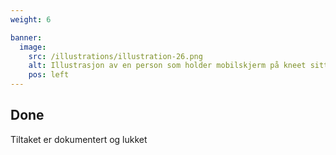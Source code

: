```yaml
---
weight: 6

banner:
  image:
    src: /illustrations/illustration-26.png
    alt: Illustrasjon av en person som holder mobilskjerm på kneet sitt
    pos: left
---
```


## Done

Tiltaket er dokumentert og lukket
